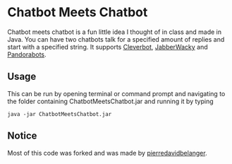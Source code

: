 # Chatbot Meets Chatbot

Chatbot meets chatbot is a fun little idea I thought of in class and made in Java. You can have two chatbots talk for a specified amount of replies and start with a specified string. It supports [Cleverbot](http://www.cleverbot.com/), [JabberWacky](http://jabberwacky.com/) and [Pandorabots](http://www.pandorabots.com/).

## Usage
This can be run by opening terminal or command prompt and navigating to the folder containing ChatbotMeetsChatbot.jar and running it by typing
```
java -jar ChatbotMeetsChatbot.jar
```
## Notice

Most of this code was forked and was made by [pierredavidbelanger](https://github.com/pierredavidbelanger).
